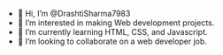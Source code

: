 - 👋 Hi, I’m @DrashtiSharma7983
- 👀 I’m interested in making Web development projects.
- 🌱 I’m currently learning HTML, CSS, and Javascript.
- 💞️ I’m looking to collaborate on a web developer job.
